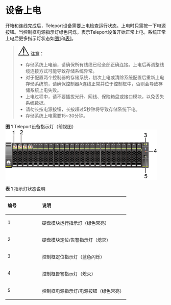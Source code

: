 # 设备上电<a name="ZH-CN_TOPIC_0098461119"></a>

开箱和连线完成后，Teleport设备需要上电检查运行状态。上电时只需按一下电源按钮。当控制框电源指示灯绿色闪烁，表示Teleport设备开始正常上电。系统正常上电后更多指示灯状态如[图1](#zh-cn_topic_0097288781_fig14976442115019)和[表1](#zh-cn_topic_0097288781_table1265302017511)。

>![](public_sys-resources/icon-notice.gif) **注意：**   
>-   存储系统上电前，请确保所有线缆已经全部正确连接。上电后再调整线缆连接方式可能导致存储系统异常。  
>-   对于配置两个控制器的存储系统，初次上电或清除系统配置后重新上电存储系统前，请确保控制器A连线正常并位于控制框中，否则会导致存储系统上电失败。  
>-   上电过程中，请不要插拔光纤、网线、保险箱盘或接口模块，以免丢失系统数据。  
>-   请勿长按电源按钮，长按超过5秒钟将导致存储系统下电。  
>-   存储系统上电需要15\~30分钟。  

**图 1**  Teleport设备指示灯（前视图）<a name="zh-cn_topic_0097288781_fig14976442115019"></a>  
![](figures/Teleport设备指示灯（前视图）.png "Teleport设备指示灯（前视图）")

**表 1**  指示灯状态说明

<a name="zh-cn_topic_0097288781_table1265302017511"></a>
<table><thead align="left"><tr id="zh-cn_topic_0097288781_row56548201754"><th class="cellrowborder" valign="top" width="28.549999999999997%" id="mcps1.2.3.1.1"><p id="zh-cn_topic_0097288781_p13655420351"><a name="zh-cn_topic_0097288781_p13655420351"></a><a name="zh-cn_topic_0097288781_p13655420351"></a>编号</p>
</th>
<th class="cellrowborder" valign="top" width="71.45%" id="mcps1.2.3.1.2"><p id="zh-cn_topic_0097288781_p166551420357"><a name="zh-cn_topic_0097288781_p166551420357"></a><a name="zh-cn_topic_0097288781_p166551420357"></a>说明</p>
</th>
</tr>
</thead>
<tbody><tr id="zh-cn_topic_0097288781_row1655220651"><td class="cellrowborder" valign="top" width="28.549999999999997%" headers="mcps1.2.3.1.1 "><p id="zh-cn_topic_0097288781_p165513200512"><a name="zh-cn_topic_0097288781_p165513200512"></a><a name="zh-cn_topic_0097288781_p165513200512"></a>1</p>
</td>
<td class="cellrowborder" valign="top" width="71.45%" headers="mcps1.2.3.1.2 "><p id="zh-cn_topic_0097288781_p76551320953"><a name="zh-cn_topic_0097288781_p76551320953"></a><a name="zh-cn_topic_0097288781_p76551320953"></a>硬盘模块运行指示灯（绿色常亮）</p>
</td>
</tr>
<tr id="zh-cn_topic_0097288781_row196558207515"><td class="cellrowborder" valign="top" width="28.549999999999997%" headers="mcps1.2.3.1.1 "><p id="zh-cn_topic_0097288781_p14655122017518"><a name="zh-cn_topic_0097288781_p14655122017518"></a><a name="zh-cn_topic_0097288781_p14655122017518"></a>2</p>
</td>
<td class="cellrowborder" valign="top" width="71.45%" headers="mcps1.2.3.1.2 "><p id="zh-cn_topic_0097288781_p1565518201357"><a name="zh-cn_topic_0097288781_p1565518201357"></a><a name="zh-cn_topic_0097288781_p1565518201357"></a>硬盘模块定位/告警指示灯（熄灭）</p>
</td>
</tr>
<tr id="zh-cn_topic_0097288781_row18655142015518"><td class="cellrowborder" valign="top" width="28.549999999999997%" headers="mcps1.2.3.1.1 "><p id="zh-cn_topic_0097288781_p126557201659"><a name="zh-cn_topic_0097288781_p126557201659"></a><a name="zh-cn_topic_0097288781_p126557201659"></a>3</p>
</td>
<td class="cellrowborder" valign="top" width="71.45%" headers="mcps1.2.3.1.2 "><p id="zh-cn_topic_0097288781_p065514208519"><a name="zh-cn_topic_0097288781_p065514208519"></a><a name="zh-cn_topic_0097288781_p065514208519"></a>控制框定位指示灯（蓝色闪烁）</p>
</td>
</tr>
<tr id="zh-cn_topic_0097288781_row116554201351"><td class="cellrowborder" valign="top" width="28.549999999999997%" headers="mcps1.2.3.1.1 "><p id="zh-cn_topic_0097288781_p4655120753"><a name="zh-cn_topic_0097288781_p4655120753"></a><a name="zh-cn_topic_0097288781_p4655120753"></a>4</p>
</td>
<td class="cellrowborder" valign="top" width="71.45%" headers="mcps1.2.3.1.2 "><p id="zh-cn_topic_0097288781_p265511206520"><a name="zh-cn_topic_0097288781_p265511206520"></a><a name="zh-cn_topic_0097288781_p265511206520"></a>控制框告警指示灯（熄灭）</p>
</td>
</tr>
<tr id="zh-cn_topic_0097288781_row465517201857"><td class="cellrowborder" valign="top" width="28.549999999999997%" headers="mcps1.2.3.1.1 "><p id="zh-cn_topic_0097288781_p065515201956"><a name="zh-cn_topic_0097288781_p065515201956"></a><a name="zh-cn_topic_0097288781_p065515201956"></a>5</p>
</td>
<td class="cellrowborder" valign="top" width="71.45%" headers="mcps1.2.3.1.2 "><p id="zh-cn_topic_0097288781_p240914547527"><a name="zh-cn_topic_0097288781_p240914547527"></a><a name="zh-cn_topic_0097288781_p240914547527"></a>控制框电源指示灯/电源按钮（绿色常亮）</p>
</td>
</tr>
</tbody>
</table>

